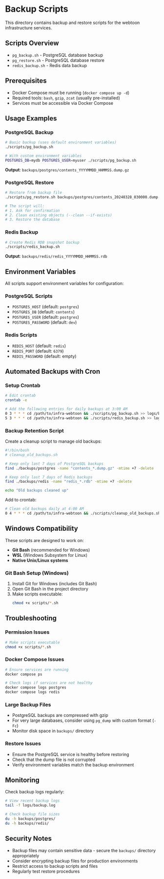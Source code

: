 # Backup Scripts

This directory contains backup and restore scripts for the webtoon infrastructure services.

## Scripts Overview

- `pg_backup.sh` - PostgreSQL database backup
- `pg_restore.sh` - PostgreSQL database restore  
- `redis_backup.sh` - Redis data backup

## Prerequisites

- Docker Compose must be running (`docker compose up -d`)
- Required tools: `bash`, `gzip`, `zcat` (usually pre-installed)
- Services must be accessible via Docker Compose

## Usage Examples

### PostgreSQL Backup

```bash
# Basic backup (uses default environment variables)
./scripts/pg_backup.sh

# With custom environment variables
POSTGRES_DB=mydb POSTGRES_USER=myuser ./scripts/pg_backup.sh
```

**Output**: `backups/postgres/contents_YYYYMMDD_HHMMSS.dump.gz`

### PostgreSQL Restore

```bash
# Restore from backup file
./scripts/pg_restore.sh backups/postgres/contents_20240328_030000.dump.gz

# The script will:
# 1. Ask for confirmation
# 2. Clean existing objects (--clean --if-exists)
# 3. Restore the database
```

### Redis Backup

```bash
# Create Redis RDB snapshot backup
./scripts/redis_backup.sh
```

**Output**: `backups/redis/redis_YYYYMMDD_HHMMSS.rdb`

## Environment Variables

All scripts support environment variables for configuration:

### PostgreSQL Scripts
- `POSTGRES_HOST` (default: `postgres`)
- `POSTGRES_DB` (default: `contents`) 
- `POSTGRES_USER` (default: `postgres`)
- `POSTGRES_PASSWORD` (default: `dev`)

### Redis Scripts
- `REDIS_HOST` (default: `redis`)
- `REDIS_PORT` (default: `6379`)
- `REDIS_PASSWORD` (default: empty)

## Automated Backups with Cron

### Setup Crontab

```bash
# Edit crontab
crontab -e

# Add the following entries for daily backups at 3:00 AM
0 3 * * * cd /path/to/infra-webtoon && ./scripts/pg_backup.sh >> logs/backup.log 2>&1
5 3 * * * cd /path/to/infra-webtoon && ./scripts/redis_backup.sh >> logs/backup.log 2>&1
```

### Backup Retention Script

Create a cleanup script to manage old backups:

```bash
#!/bin/bash
# cleanup_old_backups.sh

# Keep only last 7 days of PostgreSQL backups
find ./backups/postgres -name "contents_*.dump.gz" -mtime +7 -delete

# Keep only last 7 days of Redis backups
find ./backups/redis -name "redis_*.rdb" -mtime +7 -delete

echo "Old backups cleaned up"
```

Add to crontab:
```bash
# Clean old backups daily at 4:00 AM
0 4 * * * cd /path/to/infra-webtoon && ./scripts/cleanup_old_backups.sh >> logs/backup.log 2>&1
```

## Windows Compatibility

These scripts are designed to work on:
- **Git Bash** (recommended for Windows)
- **WSL** (Windows Subsystem for Linux)
- **Native Unix/Linux systems**

### Git Bash Setup (Windows)

1. Install Git for Windows (includes Git Bash)
2. Open Git Bash in the project directory
3. Make scripts executable:
   ```bash
   chmod +x scripts/*.sh
   ```

## Troubleshooting

### Permission Issues
```bash
# Make scripts executable
chmod +x scripts/*.sh
```

### Docker Compose Issues
```bash
# Ensure services are running
docker compose ps

# Check logs if services are not healthy
docker compose logs postgres
docker compose logs redis
```

### Large Backup Files
- PostgreSQL backups are compressed with gzip
- For very large databases, consider using `pg_dump` with custom format (`-Fc`)
- Monitor disk space in `backups/` directory

### Restore Issues
- Ensure the PostgreSQL service is healthy before restoring
- Check that the dump file is not corrupted
- Verify environment variables match the backup environment

## Monitoring

Check backup logs regularly:
```bash
# View recent backup logs
tail -f logs/backup.log

# Check backup file sizes
du -h backups/postgres/
du -h backups/redis/
```

## Security Notes

- Backup files may contain sensitive data - secure the `backups/` directory appropriately
- Consider encrypting backup files for production environments
- Restrict access to backup scripts and files
- Regularly test restore procedures